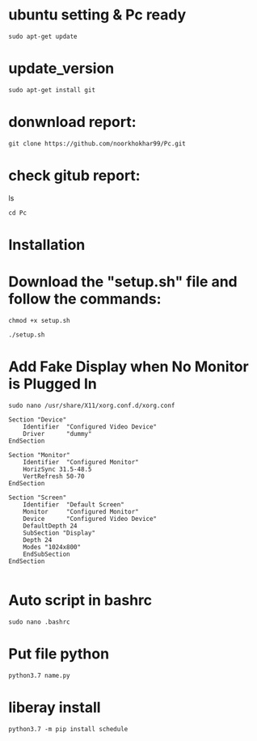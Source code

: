 # ubuntu setting  & Pc ready

````
sudo apt-get update
````

# update_version

````
sudo apt-get install git
````

# donwnload report:

````
git clone https://github.com/noorkhokhar99/Pc.git
````

# check gitub report:

ls

````
cd Pc
````

# Installation

# Download the "setup.sh" file and follow the commands:


````
chmod +x setup.sh
````

````
./setup.sh
````


# Add Fake Display when No Monitor is Plugged In

````
sudo nano /usr/share/X11/xorg.conf.d/xorg.conf
````

````
Section "Device"
    Identifier  "Configured Video Device"
    Driver      "dummy"
EndSection

Section "Monitor"
    Identifier  "Configured Monitor"
    HorizSync 31.5-48.5
    VertRefresh 50-70
EndSection

Section "Screen"
    Identifier  "Default Screen"
    Monitor     "Configured Monitor"
    Device      "Configured Video Device"
    DefaultDepth 24
    SubSection "Display"
    Depth 24
    Modes "1024x800"
    EndSubSection
EndSection


````






# Auto script in bashrc 

````
sudo nano .bashrc

````


# Put file python
````
python3.7 name.py

````


# liberay install 

````
python3.7 -m pip install schedule


````

